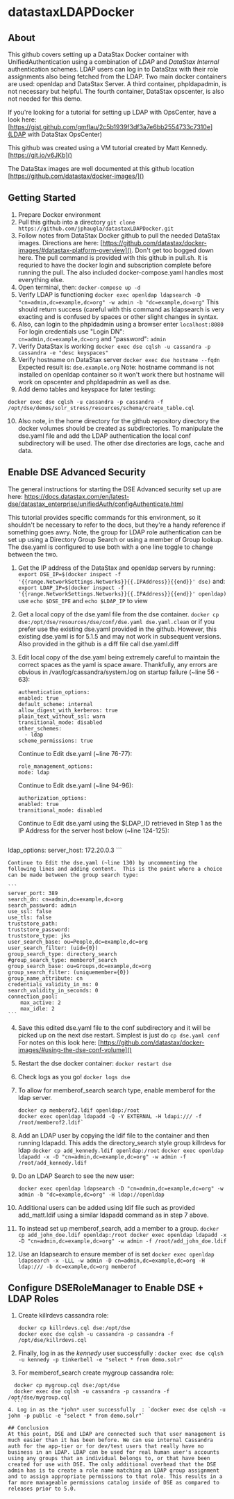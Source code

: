 # datastaxLDAPDocker

## About

This github covers setting up a DataStax Docker container with UnifiedAuthentication using a combination of *LDAP* and *DataStax Internal* authentication schemes. LDAP users can log in to DataStax with their role assignments also being fetched from the LDAP.  Two main docker containers are used:  openldap and DataStax Server.  A third container, phpldapadmin, is not necessary but helpful.  The fourth container, DataStax opscenter, is also not needed for this demo.

If you're looking for a tutorial for setting up LDAP with OpsCenter, have a look here: [https://gist.github.com/gmflau/2c5b1939f3df3a7e6bb2554733c7310e](LDAP with DataStax OpsCenter)

This github was created using a VM tutorial created by Matt Kennedy.  [https://git.io/v6JKb]()

The DataStax images are well documented at this github location  [https://github.com/datastax/docker-images/]()



## Getting Started
1. Prepare Docker environment
2. Pull this github into a directory  `git clone https://github.com/jphaugla/datastaxLDAPDocker.git`
3. Follow notes from DataStax Docker github to pull the needed DataStax images.  Directions are here:  [https://github.com/datastax/docker-images/#datastax-platform-overview]().  Don't get too bogged down here.  The pull command is provided with this github in pull.sh. It is requried to have the docker login and subscription complete before running the pull.  The also included docker-compose.yaml handles most everything else.
4. Open terminal, then: `docker-compose up -d`
5. Verify LDAP is functioning `docker exec openldap ldapsearch -D "cn=admin,dc=example,dc=org" -w admin -b "dc=example,dc=org"`  This should return success (careful with this command as ldapsearch is very exacting and is confused by spaces or other slight changes in syntax.
6. Also, can login to the phpldadmin using a browser enter `localhost:8080`  For login credentials use "Login DN":  
`cn=admin,dc=example,dc=org` and "password": `admin`
7. Verify DataStax is working `docker exec dse cqlsh -u cassandra -p cassandra -e "desc keyspaces"`
8. Verify hostname on DataStax server `docker exec dse hostname --fqdn`  Expected result is: `dse.example.org` Note:  hostname command is not installed on openldap container so it won't work there but hostname will work on opscenter and phpldapadmin as well as dse.
9. Add demo tables and keyspace for later testing:
```
docker exec dse cqlsh -u cassandra -p cassandra -f /opt/dse/demos/solr_stress/resources/schema/create_table.cql
```
10. Also note, in the home directory for the github repository directory the docker volumes should be created as subdirectories.  To manipulate the dse.yaml file and add the LDAP authentication the local conf subdirectory will be used.  The other dse directories are logs, cache and data.

## Enable DSE Advanced Security

The general instructions for starting the DSE Advanced security set up are here:
https://docs.datastax.com/en/latest-dse/datastax_enterprise/unifiedAuth/configAuthenticate.html

This tutorial provides specific commands for this environment, so it shouldn't be necessary to refer to the docs, but they're a handy reference if something goes awry.  Note, the group for LDAP role authentication can be set up using a Directory Group Search or using a member of Group lookup.  The dse.yaml is configured to use both with a one line toggle to change between the two.

1. Get the IP address of the DataStax and openldap servers by running:
`export DSE_IP=$(docker inspect -f '{{range.NetworkSettings.Networks}}{{.IPAddress}}{{end}}' dse)`
   and:
`export LDAP_IP=$(docker inspect -f '{{range.NetworkSettings.Networks}}{{.IPAddress}}{{end}}' openldap)`
   use `echo $DSE_IPE` and `echo $LDAP_IP` to view

2. Get a local copy of the dse.yaml file from the dse container.  `docker cp dse:/opt/dse/resources/dse/conf/dse.yaml dse.yaml.clean`  or if you prefer use the existing dse.yaml provided in the github.  However, this existing dse.yaml is for 5.1.5 and may not work in subsequent versions.  Also provided in the github is a diff file call dse.yaml.diff

3. Edit local copy of the dse.yaml being extremely careful to maintain the correct spaces as the yaml is space aware.   Thankfully, any errors are obvious in /var/log/cassandra/system.log on startup failure (~line 56 - 63):

    ```
    authentication_options:
    enabled: true
    default_scheme: internal
    allow_digest_with_kerberos: true
    plain_text_without_ssl: warn
    transitional_mode: disabled
    other_schemes:
      - ldap
    scheme_permissions: true
    ```
    
    Continue to Edit dse.yaml (~line 76-77):
    
    ```
    role_management_options:
    mode: ldap
    ```
    
    Continue to Edit dse.yaml (~line 94-96):
    
    ```
    authorization_options:
    enabled: true
    transitional_mode: disabled
    ```
    
    Continue to Edit dse.yaml using the $LDAP_ID retrieved in Step 1 as the IP Address for the server host below  (~line 124-125):
    
    ```
 ldap_options:
    server_host: 172.20.0.3
    ```
    
    Continue to Edit the dse.yaml (~line 130) by uncommenting the following lines and adding content.  This is the point where a choice can be made between the group search type:
    
    ```
    server_port: 389
    search_dn: cn=admin,dc=example,dc=org
    search_password: admin
    use_ssl: false
    use_tls: false
    truststore_path:
    truststore_password:
    truststore_type: jks
    user_search_base: ou=People,dc=example,dc=org
    user_search_filter: (uid={0})
    group_search_type: directory_search
    #group_search_type: memberof_search
    group_search_base: ou=Groups,dc=example,dc=org
    group_search_filter: (uniquemember={0})
    group_name_attribute: cn
    credentials_validity_in_ms: 0
    search_validity_in_seconds: 0
    connection_pool:
        max_active: 2
        max_idle: 2
    ```    
4. Save this edited dse.yaml file to the conf subdirectory and it will be picked up on the next dse restart.  Simplest is just do `cp dse.yaml conf` For notes on this look here:  [https://github.com/datastax/docker-images/#using-the-dse-conf-volume]()
5. Restart the dse docker container: `docker restart dse`
6. Check logs as you go!  `docker logs dse`
7. To allow for memberof_search search type, enable memberof for the ldap server.
    ```
    docker cp memberof2.ldif openldap:/root
    docker exec openldap ldapadd -Q -Y EXTERNAL -H ldapi:/// -f /root/memberof2.ldif`    
    ```
8. Add an LDAP user by copying the ldif file to the container and then running ldapadd.  This adds the directory_search style group killrdevs for ldap 
`docker cp add_kennedy.ldif openldap:/root`
`docker exec openldap ldapadd -x -D "cn=admin,dc=example,dc=org" -w admin -f /root/add_kennedy.ldif`
9. Do an LDAP Search to see the new user:

    ```
    docker exec openldap ldapsearch -D "cn=admin,dc=example,dc=org" -w admin -b "dc=example,dc=org" -H ldap://openldap    
    ```
 10. Additional users can be added using ldif file such as provided add_matt.ldif using a similar ldapadd command as in step 7 above.
 11. To instead set up memberof_search, add a member to a group.
    ```
    docker cp add_john_doe.ldif openldap:/root
    docker exec openldap ldapadd -x -D "cn=admin,dc=example,dc=org" -w admin -f /root/add_john_doe.ldif
    ``` 
 12. Use an ldapsearch to ensure member of is set
 `docker exec openldap ldapsearch -x -LLL -w admin -D cn=admin,dc=example,dc=org -H ldap:/// -b dc=example,dc=org memberof`

## Configure DSERoleManager to Enable DSE + LDAP Roles


1.  Create killrdevs cassandra role:

    ```
    docker cp killrdevs.cql dse:/opt/dse
    docker exec dse cqlsh -u cassandra -p cassandra -f /opt/dse/killrdevs.cql
    ```  
2. Finally, log in as the *kennedy* user successfully  : `docker exec dse cqlsh -u kennedy -p tinkerbell -e "select * from demo.solr"`
3. For memberof_search create mygroup cassandra role:
  ```
    docker cp mygroup.cql dse:/opt/dse
    docker exec dse cqlsh -u cassandra -p cassandra -f /opt/dse/mygroup.cql
    ``` 
4. Log in as the *john* user successfully  : `docker exec dse cqlsh -u john -p public -e "select * from demo.solr"`

## Conclusion
At this point, DSE and LDAP are connected such that user management is much easier than it has been before. We can use internal Cassandra auth for the app-tier or for dev/test users that really have no business in an LDAP. LDAP can be used for real human user's accounts using any groups that an individual belongs to, or that have been created for use with DSE. The only additional overhead that the DSE admin has is to create a role name matching an LDAP group assignment and to assign appropriate permissions to that role. This results in a far more manageable permissions catalog inside of DSE as compared to releases prior to 5.0.


